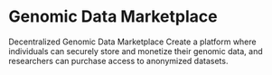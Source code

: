 # Genomic Data Marketplace

Decentralized Genomic Data Marketplace
Create a platform where individuals can securely store and monetize their genomic data, and researchers can purchase access to anonymized datasets.
